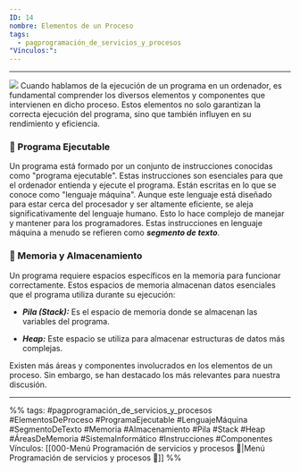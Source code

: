 ```yaml
---
ID: 14
nombre: Elementos de un Proceso
tags:
  - pagprogramación_de_servicios_y_procesos
"Vínculos:":
---
```

___
[![](https://mermaid.ink/img/pako:eNo9kEFrwkAQhf_KMCeFIG6yJnFvhQo9VBDsqeQyzU7tanY3XTegFX9Mf0v_WJOI3ua9eXw83gVrrxkVWuO0pbZyAMH7OJmsGrbsoj-CZugcbIKv-ein0yECg9wFsgSrPdddpI-Gbw-AV3a7jvYM67_f7844Ag9b3o20AfbGp-hv4TVbHwzBGZ4aSzU7smaI3VEb0xBMtpHqw_TuvTC1mKDlYMnovvpl-FQYv_rCFar-1BQOFVbu2ueoi357djWqGDpOsGs1RX42NNRH9UnN8eGutIk-PEwe5fo20LhTgi25d-_tndZLVBc8oZLlTJS5LIo8FyJLS5HgGZVI81mRybnIpSjlophn1wR_RsB8tszSpcikLGS2SMVCXv8BuGN9XQ?type=png)](https://mermaid.live/edit#pako:eNo9kEFrwkAQhf_KMCeFIG6yJnFvhQo9VBDsqeQyzU7tanY3XTegFX9Mf0v_WJOI3ua9eXw83gVrrxkVWuO0pbZyAMH7OJmsGrbsoj-CZugcbIKv-ein0yECg9wFsgSrPdddpI-Gbw-AV3a7jvYM67_f7844Ag9b3o20AfbGp-hv4TVbHwzBGZ4aSzU7smaI3VEb0xBMtpHqw_TuvTC1mKDlYMnovvpl-FQYv_rCFar-1BQOFVbu2ueoi357djWqGDpOsGs1RX42NNRH9UnN8eGutIk-PEwe5fo20LhTgi25d-_tndZLVBc8oZLlTJS5LIo8FyJLS5HgGZVI81mRybnIpSjlophn1wR_RsB8tszSpcikLGS2SMVCXv8BuGN9XQ)
Cuando hablamos de la ejecución de un programa en un ordenador, es fundamental comprender los diversos elementos y componentes que intervienen en dicho proceso. Estos elementos no solo garantizan la correcta ejecución del programa, sino que también influyen en su rendimiento y eficiencia.

### 🧬 Programa Ejecutable

Un programa está formado por un conjunto de instrucciones conocidas como "programa ejecutable". Estas instrucciones son esenciales para que el ordenador entienda y ejecute el programa. Están escritas en lo que se conoce como "lenguaje máquina". Aunque este lenguaje está diseñado para estar cerca del procesador y ser altamente eficiente, se aleja significativamente del lenguaje humano. Esto lo hace complejo de manejar y mantener para los programadores. Estas instrucciones en lenguaje máquina a menudo se refieren como ***segmento de texto***.

### 🧠 Memoria y Almacenamiento

Un programa requiere espacios específicos en la memoria para funcionar correctamente. Estos espacios de memoria almacenan datos esenciales que el programa utiliza durante su ejecución:

- ***Pila (Stack):*** Es el espacio de memoria donde se almacenan las variables del programa.
  
- ***Heap:*** Este espacio se utiliza para almacenar estructuras de datos más complejas.

Existen más áreas y componentes involucrados en los elementos de un proceso. Sin embargo, se han destacado los más relevantes para nuestra discusión.

___
%%
tags:  #pagprogramación_de_servicios_y_procesos  #ElementosDeProceso #ProgramaEjecutable #LenguajeMáquina #SegmentoDeTexto #Memoria #Almacenamiento #Pila #Stack #Heap #ÁreasDeMemoria #SistemaInformático #Instrucciones #Componentes
Vínculos:  [[000-Menú Programación de servicios y procesos 📃|Menú Programación de servicios y procesos 📃]]
%%